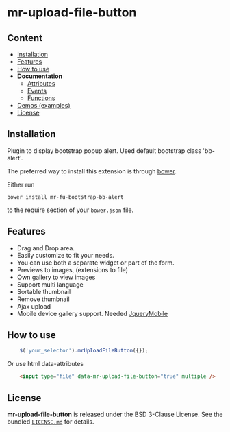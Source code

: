 # mr-upload-file-button

## Content
- [Installation](#installation)
- [Features](#features)
- [How to use](#how-to-use)
- **Documentation**
  - [Attributes](docs/attributes.md)
  - [Events](docs/events.md)
  - [Functions](docs/functions.md)
- [Demos (examples)](https://mackrais.github.io/mr-upload-file-button/)
- [License](LICENSE.md)

## Installation

Plugin to display bootstrap popup alert. Used default bootstrap class 'bb-alert'.

The preferred way to install this extension is through [bower](https://bower.io/).

Either run

```
bower install mr-fu-bootstrap-bb-alert
```

to the require section of your `bower.json` file.

## Features
- Drag and Drop area.
- Easily customize to fit your needs.
- You can use both a separate widget or part of the form.
- Previews to images, (extensions to file)
- Own gallery to view images
- Support multi language
- Sortable thumbnail
- Remove thumbnail
- Ajax upload
- Mobile device gallery support. Needed [JqueryMobile](https://jquerymobile.com/)


## How to use

```js
    $('your_selector').mrUploadFileButton({});

```

Or use html data-attributes

```html 
    <input type="file" data-mr-upload-file-button="true" multiple />
```


## License

**mr-upload-file-button** is released under the BSD 3-Clause License. See the bundled [`LICENSE.md`](LICENSE.md) for details.
